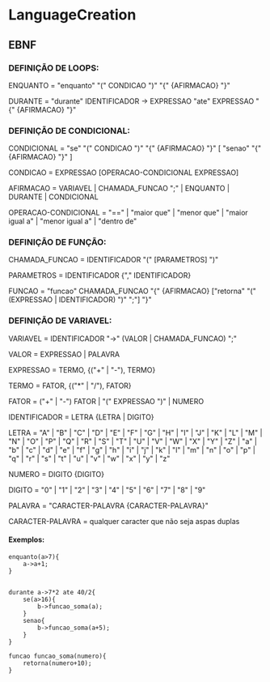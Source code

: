 # LanguageCreation

## EBNF

### DEFINIÇÃO DE LOOPS:

ENQUANTO = "enquanto" "(" CONDICAO ")" "{" {AFIRMACAO} "}"

DURANTE = "durante" IDENTIFICADOR -> EXPRESSAO "ate" EXPRESSAO "{" {AFIRMACAO} "}"

### DEFINIÇÃO DE CONDICIONAL:

CONDICIONAL = "se" "(" CONDICAO ")" "{" {AFIRMACAO} "}" [ "senao" "{" {AFIRMACAO} "}" ]

CONDICAO = EXPRESSAO [OPERACAO-CONDICIONAL EXPRESSAO]

AFIRMACAO = VARIAVEL | CHAMADA_FUNCAO ";" | ENQUANTO | DURANTE | CONDICIONAL

OPERACAO-CONDICIONAL = "==" | "maior que" | "menor que" | "maior igual a" | "menor igual a" | "dentro de"

### DEFINIÇÃO DE FUNÇÃO:

CHAMADA_FUNCAO = IDENTIFICADOR "(" [PARAMETROS] ")"

PARAMETROS = IDENTIFICADOR {"," IDENTIFICADOR}

FUNCAO = "funcao" CHAMADA_FUNCAO "{" {AFIRMACAO} ["retorna" "(" (EXPRESSAO | IDENTIFICADOR) ")" ";"] "}"

### DEFINIÇÃO DE VARIAVEL:

VARIAVEL = IDENTIFICADOR "->" (VALOR | CHAMADA_FUNCAO) ";"

VALOR = EXPRESSAO | PALAVRA

EXPRESSAO = TERMO, {("+" | "-"), TERMO}

TERMO = FATOR, {("*" | "/"), FATOR}

FATOR = ("+" | "-") FATOR | "(" EXPRESSAO ")" | NUMERO

IDENTIFICADOR = LETRA {LETRA | DIGITO}

LETRA = "A" | "B" | "C" | "D" | "E" | "F" | "G" | "H" | "I" | "J" | "K" | "L" | "M" | "N" | "O" | "P" | "Q" | "R" | "S" | "T" | "U" | "V" | "W"
        | "X" | "Y" | "Z" | "a" | "b" | "c" | "d" | "e" | "f" | "g" | "h" | "i" | "j" | "k" | "l" | "m" | "n" | "o" | "p" | "q" | "r" | "s" 
        | "t" | "u" | "v" | "w" | "x" | "y" | "z" 

NUMERO = DIGITO {DIGITO}

DIGITO = "0" | "1" | "2" | "3" | "4" | "5" | "6" | "7" | "8" | "9"

PALAVRA = "CARACTER-PALAVRA {CARACTER-PALAVRA}"

CARACTER-PALAVRA = qualquer caracter que não seja aspas duplas

#### Exemplos:

    enquanto(a>7){
        a->a+1;
    }
    
    
    durante a->7*2 ate 40/2{
        se(a>16){
            b->funcao_soma(a);
        }
        senao{
            b->funcao_soma(a+5);
        }
    }

    funcao funcao_soma(numero){
        retorna(numero+10);
    }
